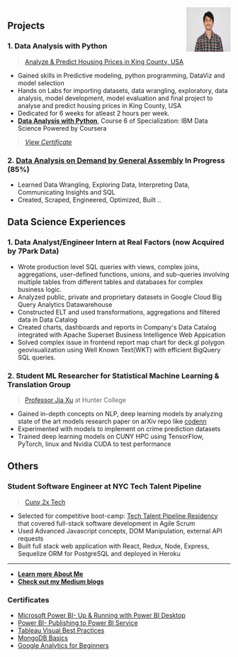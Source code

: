 <img align="right" width="100" height="100" src="Images/tops.jpg">

## Projects

### 1. Data Analysis with Python
>[Analyze & Predict Housing Prices in King County, USA](https://github.com/topgyaltsering/dataAnalysiswithPython)

* Gained skills in Predictive modeling, python programming, DataViz and model selection
* Hands on Labs for importing datasets, data wrangling, exploratory, data analysis, model development, model evaluation and final project to analyse and predict housing prices in King County, USA
* Dedicated for 6 weeks for atleast 2 hours per week.
* [__Data Analysis with Python__](https://www.coursera.org/learn/data-analysis-with-python), Course 6 of Specialization: IBM Data Science Powered by Coursera
>[_View Certificate_](https://www.coursera.org/account/accomplishments/verify/HUVP4FJCLGCS)

### 2. [Data Analysis on Demand by General Assembly](https://generalassemb.ly/education/learn-data-analysis-online) In Progress (85%) 
* Learned Data Wrangling, Exploring Data, Interpreting Data, Communicating Insights and SQL
* Created, Scraped, Engineered, Optimized, Built ..

## Data Science Experiences

### 1. Data Analyst/Engineer Intern at Real Factors (now Acquired by 7Park Data)

* Wrote production level SQL queries with views, complex joins, aggregations, user-defined functions, unions, and sub-queries involving multiple tables from
different tables and databases for complex business logic.
* Analyzed public, private and proprietary datasets in Google Cloud Big Query Analytics Datawarehouse
* Constructed ELT and used transformations, aggregations and filtered data in Data Catalog
* Created charts, dashboards and reports in Company's Data Catalog integrated with Apache Superset Business Intelligence Web Appication
* Solved complex issue in frontend report map chart for deck.gl polygon geovisualization using Well Known Text(WKT) with efficient BigQuery SQL queries.

### 2. Student ML Researcher for Statistical Machine Learning & Translation Group 
> [Professor Jia Xu](http://www.jiaxu.org/) at Hunter College 

* Gained in-depth concepts on NLP, deep learning models by analyzing state of the art models research paper on arXiv repo like [codenn](https://github.com/sriniiyer/codenn)
* Experimented with models to implement on crime prediction datasets
* Trained deep learning models on CUNY HPC using TensorFlow, PyTorch, linux and Nvidia CUDA to test performance 

## Others

### Student Software Engineer at NYC Tech Talent Pipeline
>[Cuny 2x Tech](https://www.techtalentpipeline.nyc/cs-doubling)

* Selected for competitive boot-camp: [Tech Talent Pipeline Residency](https://github.com/huntercuny2x/summer19bootcamp) that covered full-stack software development in Agile Scrum
* Used Advanced Javascript concepts, DOM Manipulation, external API requests
* Built full stack web application with React, Redux, Node, Express, Sequelize ORM for PostgreSQL and deployed in Heroku

---

* __[Learn more About Me](https://about.me/topgyal)__
* __[Check out my Medium blogs](https://medium.com/@topgyaltsering)__

### Certificates
- [Microsoft Power BI- Up & Running with Power BI Desktop](https://udemy-certificate.s3.amazonaws.com/image/UC-a2a41c94-e91b-42ca-94c0-fa7383c9d36b.jpg)
- [Power BI- Publishing to Power BI Service](https://www.udemy.com/certificate/UC-25528088-299c-4b50-9958-830b48ef82f1/)
- [Tableau Visual Best Practices](https://www.udemy.com/certificate/UC-9994919d-1960-4409-ab6f-80d1a1fd32ca/)
- [MongoDB Basics](https://university.mongodb.com/course_completion/f9c45541-c2c9-4051-a67f-7cb836852c52)
- [Google Analytics for Beginners](https://analytics.google.com/analytics/academy/certificate/KaoobM0eQDSR9IFQP3kHpQ)

<!-- 
## Basic Git Commands
- git init 
- git clone repo_url
- git checkout -b branch_name
- git checkout branch_name
- git checkout master
- git checkout -d branch_name
- git add .
- git commit -m "msg"
- git push origin branch_name
- git pull origin branch_name
- git merge branch_name
- git branch --all
- git remote -v
- git stash
- git log
- git diff
- git show head

### Cool Tools

- [Coogle - Mind Map & Flow chart](https://coggle.it/)
- [LucidChart](https://www.lucidchart.com/)

### Teach Yourself 
- [Codecademy]
- [Codeschool]
- [coursera]
- [edx cs50]
- [udemy]
- [sololearn]
- [MVA Microsoft Virtual Academy]
- [Lynda]
- [Codefights]
- [Teachyourselfcode.com]
- [code.org]
- [MIT Scratch]
- [w3schools]
- [Stackoverflow]
- [thenewboston]
- [MITOPENCOURSEWARE]
- [Raywenderlich]
- [Udacity]

### Top Online Programming Contest
- Google Code Jam Contestup
- Microsoft Imagine Cup
- Facebook Puzzles
- ACM-IPC
- Codechef
- Dream In Code
- ICFP Programming Contest
- TopCoder Contest
- Python Challenge
- Hewlett Packard (HP) Codewars
- Codeforces
- Sphere Online Judge (spoj)

## [Bulk Repo Remover](https://reporemover.xyz/)

___
## Resources

### Data-Science Resources

1. [Bloomberg free Machine Learning course](https://bloomberg.github.io/foml/#home)
2. [Flatiron School Data Science](https://learn.co/tracks/data-science-bootcamp-prep)
3. [Springboard Machine Learning Syllabus pdf](https://ddf46429.springboard.com/uploads/resources/1562950363_Machine_Learning_Engineering_Career_Track_Syllabus.pdf)
4. [Springboard Data Science Syllabus pdf](https://ddf46429.springboard.com/uploads/resources/1558636458_DSC-syllabus.pdf)

  * Data Warehouse
    - [Panoply Data Warehouse Guide](https://panoply.io/data-warehouse-guide)

  * Data Modeling
    - [Database Answers](http://www.databaseanswers.org/)
    
-->
